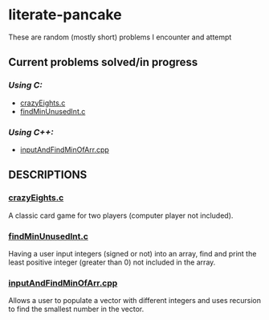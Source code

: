 # **literate-pancake**
These are random (mostly short) problems I encounter and attempt

## Current problems solved/in progress
### *Using C:*
* [crazyEights.c](https://github.com/Ehiremen/literate-pancake#crazyeightsc)
* [findMinUnusedInt.c](https://github.com/Ehiremen/literate-pancake#findminunusedintc)

### *Using C++:*
* [inputAndFindMinOfArr.cpp](https://github.com/Ehiremen/literate-pancake#inputAndFindMinOfArrcpp)



## **DESCRIPTIONS**
### [crazyEights.c](crazyEights.c)
  A classic card game for two players (computer player not included).

### [findMinUnusedInt.c](findMinUnusedInt.c)
  Having a user input integers (signed or not) into an array, find and print the least positive integer (greater than 0) not included in the array.
  
### [inputAndFindMinOfArr.cpp](inputAndFindMinOfArr.cpp)
  Allows a user to populate a vector with different integers and uses recursion to find the smallest number in the vector.
